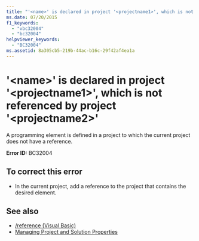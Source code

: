 ```yaml
---
title: "'<name>' is declared in project '<projectname1>', which is not referenced by project '<projectname2>'"
ms.date: 07/20/2015
f1_keywords: 
  - "vbc32004"
  - "bc32004"
helpviewer_keywords: 
  - "BC32004"
ms.assetid: 8a305cb5-219b-44ac-b16c-29f42af4ea1a
---
```

# '\<name>' is declared in project '\<projectname1>', which is not referenced by project '\<projectname2>'
A programming element is defined in a project to which the current project does not have a reference.  
  
 **Error ID:** BC32004  
  
## To correct this error  
  
-   In the current project, add a reference to the project that contains the desired element.  
  
## See also

- [/reference (Visual Basic)](../../visual-basic/reference/command-line-compiler/reference.md)
- [Managing Project and Solution Properties](/visualstudio/ide/managing-project-and-solution-properties)
